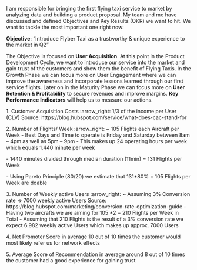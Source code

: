 I am responsible for bringing the first flying taxi service to market by analyzing data and building a product proposal. 
My team and me have discussed and defined Objectives and Key Results (OKR) we want to hit. We want to tackle the most important one right now:

<b>Objective</b>: “Introduce Flyber Taxi as a trustworthy & unique experience to the market in Q2”

The Objective is focused on <b>User Acquisition</b>. At this point in the Product Development Cycle, we want to introduce our service into the market and gain trust of the customers and show them the benefit of Flying Taxis. In the Growth Phase we can focus more on User Engagement where we can improve the awareness and incorporate lessons learned through our first service flights. Later on in the Maturity Phase we can focus more on <b>User Retention & Profitability</b> to secure revenues and improve margins. <b>Key Performance Indicators</b> will help us to measure our actions.

<p>1. Customer Acquisition Costs :arrow_right: 1/3 of the income per User (CLV) Source: https://blog.hubspot.com/service/what-does-cac-stand-for </p>
<p>2. Number of Flights/ Week :arrow_right: ~ 105 Flights each Aircraft per Week	 
 - Best Days and Time to operate is Friday and Saturday between 8am – 4pm as well as 5pm – 9pm	
 - This makes up 24 operating hours per week which equals 1.440 minute per week</p>
 - 1440 minutes divided through median duration (11min) = 131 Flights per Week</p> 
 - Using Pareto Principle (80/20) we estimate that 131*80% = 105 Flights per Week are doable</p></p>	
<p>3. Number of Weekly active Users :arrow_right: ~ Assuming 3% Conversion rate => 7000 weekly active Users Source: https://blog.hubspot.com/marketing/conversion-rate-optimization-guide 
 - Having two aircrafts we are aiming for 105 *2 = 210 Flights per Week in Total
 - Assuming that 210 Flights is the result of a 3% conversion rate we expect 6.982 weekly active Users	which makes up approx. 7000 Users
 <p>4. Net Promoter Score in average 10 out of 10 times the customer would most likely refer us for network effects </p>
 <p>5. Average Score of Recommendation in average around 8 out of 10 times the customer had a good experience for gaining trust</p>



